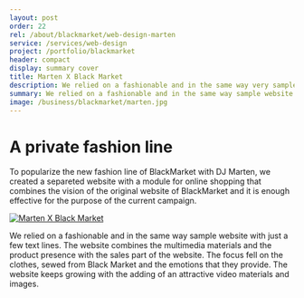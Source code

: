 ```yaml
---
layout: post
order: 22
rel: /about/blackmarket/web-design-marten
service: /services/web-design
project: /portfolio/blackmarket
header: compact
display: summary cover
title: Marten X Black Market 
description: We relied on a fashionable and in the same way very sample website with just a few text lines. The website combines the multimedia materials and the product presence with the sales part of the website.
summary: We relied on a fashionable and in the same way sample website with just a few text lines The website combines the multimedia materials and the product presence with the sales part of the website. The focus fell on the clothes, sewed from Black Market and the emotions that they provide. 
image: /business/blackmarket/marten.jpg
---
```

# A private fashion line
 To popularize the new fashion line of BlackMarket with DJ Marten, we created a separeted website with a module for online shopping that combines the vision of the original website of BlackMarket and it is enough effective for the purpose of the current campaign.

[![Marten X Black Market](/business/blackmarket/marten.jpg)](http://marten.blackmarket.bg/)

We relied on a fashionable and in the same way sample website with just a few text lines. The website combines the multimedia materials and the product presence with the sales part of the website. The focus fell on the clothes, sewed from Black Market and the emotions that they provide. The website keeps growing with the adding of an attractive video materials and images.

